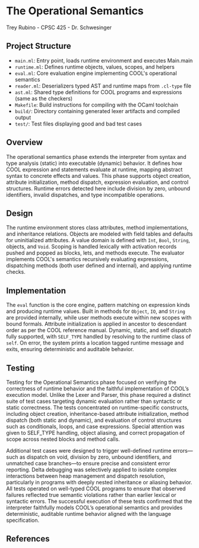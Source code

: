 # The Operational Semantics 
Trey Rubino - 
CPSC 425 -
Dr. Schwesinger

## Project Structure
- `main.ml`: Entry point, loads runtime environment and executes Main.main
- `runtime.ml`: Defines runtime objects, values, scopes, and helpers
- `eval.ml`: Core evaluation engine implementing COOL's operational semantics
- `reader.ml`: Deserializers typed AST and runtime maps from `.cl-type` file
- `ast.ml`: Shared type definitions for COOL programs and expressions (same as the checkers)
- `Makefile`: Build instructions for compiling with the OCaml toolchain  
- `build/`: Directory containing generated lexer artifacts and compiled output  
- `test/`: Test files displaying good and bad test cases

## Overview
The operational semantics phase extends the interpreter from syntax and type analysis (static) into executable (dynamic)
behavior. It defines how COOL expression and statements evaluate at runtime, mapping abstract syntax to concrete effects and
values. This phase supports object creation, attribute initialization, method dispatch, expression evaluation, and control
structures. Runtime errors detected here include division by zero, unbound identifiers, invalid dispatches, and type
incompatible operations.

## Design
The runtime environment stores class attributes, method implementations, and inheritance relations. Objects are
modeled with field tables and defaults for uninitialized attributes. A value domain is defined with `Int`, `Bool`,
`String`, objects, and `Void`. Scoping is handled lexically with activation records pushed and popped as blocks,
lets, and methods execute. The evaluator implements COOL's semantics recursively evaluating expressions, dispatching
methods (both user defined and internal), and applying runtime checks.

## Implementation
The `eval` function is the core engine, pattern matching on expression kinds and producing runtime values. Built in
methods for `Object`, `IO`, and `String` are provided internally, while user methods execute within new scopes with bound
formals. Attribute initialization is applied in ancestor to descendant order as per the COOL reference manual. Dynamic,
static, and self dispatch fully supported, with `SELF_TYPE` handled by resolving to the runtime class of `self`. On error, 
the system prints a location tagged runtime message and exits, ensuring deterministic and auditable behavior.

## Testing
Testing for the Operational Semantics phase focused on verifying the correctness of runtime behavior and the faithful implementation 
of COOL’s execution model. Unlike the Lexer and Parser, this phase required a distinct suite of test cases targeting dynamic evaluation 
rather than syntactic or static correctness. The tests concentrated on runtime-specific constructs, including object creation, 
inheritance-based attribute initialization, method dispatch (both static and dynamic), and evaluation of control structures such as 
conditionals, loops, and case expressions. Special attention was given to SELF_TYPE handling, object aliasing, and correct propagation 
of scope across nested blocks and method calls.

Additional test cases were designed to trigger well-defined runtime errors—such as dispatch on void, division by zero, unbound identifiers, 
and unmatched case branches—to ensure precise and consistent error reporting. Delta debugging was selectively applied to isolate complex 
interactions between heap management and dispatch resolution, particularly in programs with deeply nested inheritance or aliasing behavior. 
All tests operated on well-typed COOL programs to ensure that observed failures reflected true semantic violations rather than earlier lexical 
or syntactic errors. The successful execution of these tests confirmed that the interpreter faithfully models COOL’s operational semantics and
provides deterministic, auditable runtime behavior aligned with the language specification.

## References
